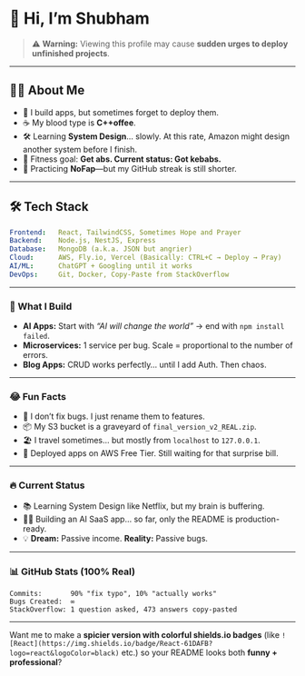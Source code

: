 # 👋 Hi, I’m Shubham

> ⚠️ **Warning:** Viewing this profile may cause **sudden urges to deploy unfinished projects**.

---

## 🧑‍💻 About Me

- 🚀 I build apps, but sometimes forget to deploy them.
- ☕ My blood type is **C++offee**.
- 🛠️ Learning **System Design**… slowly. At this rate, Amazon might design another system before I finish.
- 🎯 Fitness goal: **Get abs. Current status: Got kebabs.**
- 🧘 Practicing **NoFap**—but my GitHub streak is still shorter.

---

## 🛠️ Tech Stack

```yaml
Frontend:   React, TailwindCSS, Sometimes Hope and Prayer
Backend:    Node.js, NestJS, Express
Database:   MongoDB (a.k.a. JSON but angrier)
Cloud:      AWS, Fly.io, Vercel (Basically: CTRL+C → Deploy → Pray)
AI/ML:      ChatGPT + Googling until it works
DevOps:     Git, Docker, Copy-Paste from StackOverflow
```

---

### 🤖 What I Build

- **AI Apps:** Start with *“AI will change the world”* → end with `npm install failed`.
- **Microservices:** 1 service per bug. Scale = proportional to the number of errors.
- **Blog Apps:** CRUD works perfectly… until I add Auth. Then chaos.

---

### 😂 Fun Facts

- 🐞 I don’t fix bugs. I just rename them to features.
- 📦 My S3 bucket is a graveyard of `final_version_v2_REAL.zip`.
- 🏖️ I travel sometimes… but mostly from `localhost` to `127.0.0.1`.
- 💸 Deployed apps on AWS Free Tier. Still waiting for that surprise bill.

---

### 🔥 Current Status

- 📚 Learning System Design like Netflix, but my brain is buffering.
- 🧑‍💻 Building an AI SaaS app… so far, only the README is production-ready.
- 💡 **Dream:** Passive income.
  **Reality:** Passive bugs.

---

### 📊 GitHub Stats (100% Real)

```vbnet
Commits:       90% "fix typo", 10% "actually works"
Bugs Created:  ∞
StackOverflow: 1 question asked, 473 answers copy-pasted
```

---

Want me to make a **spicier version with colorful shields.io badges** (like `![React](https://img.shields.io/badge/React-61DAFB?logo=react&logoColor=black)` etc.) so your README looks both **funny + professional**?
